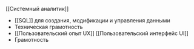 
[[Системный аналитик]]

- [[SQL]] для создания, модификации и управления данными
- Техническая грамотность
- [[Пользовательский опыт UX]]  [[Пользовательский интерфейс UI]] 
- Грамотность
